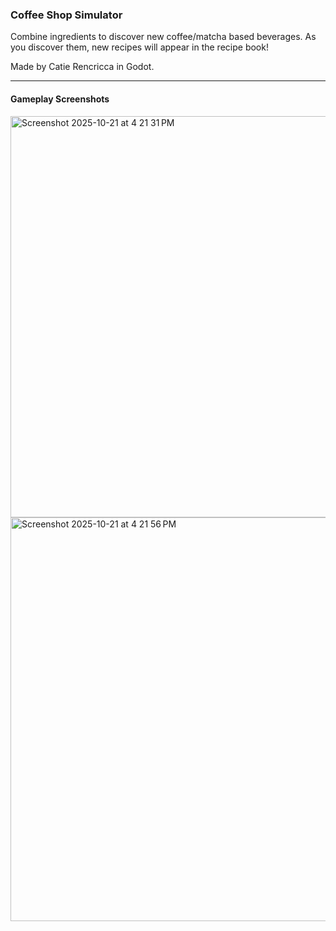 ### Coffee Shop Simulator

Combine ingredients to discover new coffee/matcha based beverages. As you discover them, new recipes will appear in the recipe book!

Made by Catie Rencricca in Godot.

---

#### Gameplay Screenshots


<img width="1147" height="642" alt="Screenshot 2025-10-21 at 4 21 31 PM" src="https://github.com/user-attachments/assets/22f69fbe-ff5b-4401-98fe-9072f6744e1c" />

<img width="1147" height="646" alt="Screenshot 2025-10-21 at 4 21 56 PM" src="https://github.com/user-attachments/assets/ef64309c-fcb8-472b-8b3b-d5ef561c2d5f" />
